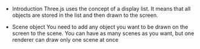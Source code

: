 - Introduction
  Three.js uses the concept of a display list.
  It means that all objects are stored in the list and then drawn to the screen.

- Scene object
  You need to add any object you want to be drawn on the screen to the scene.
  You can have as many scenes as you want, but one renderer can draw only one scene at once
